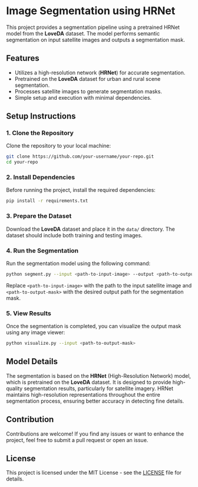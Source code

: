 # Image Segmentation using HRNet

This project provides a segmentation pipeline using a pretrained HRNet model from the **LoveDA** dataset. The model performs semantic segmentation on input satellite images and outputs a segmentation mask.

## Features
- Utilizes a high-resolution network (**HRNet**) for accurate segmentation.
- Pretrained on the **LoveDA** dataset for urban and rural scene segmentation.
- Processes satellite images to generate segmentation masks.
- Simple setup and execution with minimal dependencies.

## Setup Instructions

### 1. Clone the Repository

Clone the repository to your local machine:

```bash
git clone https://github.com/your-username/your-repo.git
cd your-repo
```

### 2. Install Dependencies

Before running the project, install the required dependencies:

```bash
pip install -r requirements.txt
```

### 3. Prepare the Dataset

Download the **LoveDA** dataset and place it in the `data/` directory. The dataset should include both training and testing images.

### 4. Run the Segmentation

Run the segmentation model using the following command:

```bash
python segment.py --input <path-to-input-image> --output <path-to-output-mask>
```

Replace `<path-to-input-image>` with the path to the input satellite image and `<path-to-output-mask>` with the desired output path for the segmentation mask.

### 5. View Results

Once the segmentation is completed, you can visualize the output mask using any image viewer:

```bash
python visualize.py --input <path-to-output-mask>
```

## Model Details

The segmentation is based on the **HRNet** (High-Resolution Network) model, which is pretrained on the **LoveDA** dataset. It is designed to provide high-quality segmentation results, particularly for satellite imagery. HRNet maintains high-resolution representations throughout the entire segmentation process, ensuring better accuracy in detecting fine details.

## Contribution

Contributions are welcome! If you find any issues or want to enhance the project, feel free to submit a pull request or open an issue.

## License

This project is licensed under the MIT License - see the [LICENSE](LICENSE) file for details.


